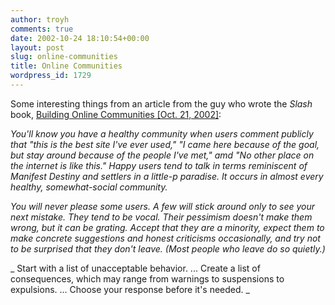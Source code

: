 ```yaml
---
author: troyh
comments: true
date: 2002-10-24 18:10:54+00:00
layout: post
slug: online-communities
title: Online Communities
wordpress_id: 1729
---
```


Some interesting things from an article from the guy who wrote the _Slash_ book, [Building Online Communities [Oct. 21, 2002]](http://www.oreillynet.com/pub/a/network/2002/10/21/community.html):

_You'll know you have a healthy community when users comment publicly that "this is the best site I've ever used," "I came here because of the goal, but stay around because of the people I've met," amd "No other place on the internet is like this." Happy users tend to talk in terms reminiscent of Manifest Destiny and settlers in a little-p paradise. It occurs in almost every healthy, somewhat-social community._

_You will never please some users. A few will stick around only to see your next mistake. They tend to be vocal. Their pessimism doesn't make them wrong, but it can be grating. Accept that they are a minority, expect them to make concrete suggestions and honest criticisms occasionally, and try not to be surprised that they don't leave. (Most people who leave do so quietly.)_

_ Start with a list of unacceptable behavior. ... Create a list of consequences, which may range from warnings to suspensions to expulsions. ... Choose your response before it's needed. _
